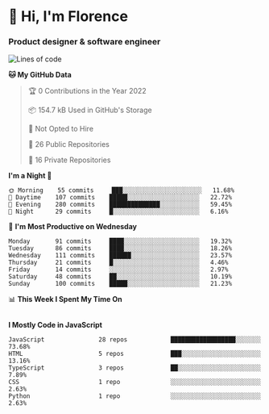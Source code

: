 <h1>👋 Hi, I'm Florence</h1>
<h3>Product designer & software engineer</h3>



<!--START_SECTION:waka-->
![Lines of code](https://img.shields.io/badge/From%20Hello%20World%20I%27ve%20Written-1%20Million%20lines%20of%20code-blue)

**🐱 My GitHub Data** 

> 🏆 0 Contributions in the Year 2022
 > 
> 📦 154.7 kB Used in GitHub's Storage 
 > 
> 🚫 Not Opted to Hire
 > 
> 📜 26 Public Repositories 
 > 
> 🔑 16 Private Repositories  
 > 
**I'm a Night 🦉** 

```text
🌞 Morning    55 commits     ███░░░░░░░░░░░░░░░░░░░░░░   11.68% 
🌆 Daytime    107 commits    █████░░░░░░░░░░░░░░░░░░░░   22.72% 
🌃 Evening    280 commits    ██████████████░░░░░░░░░░░   59.45% 
🌙 Night      29 commits     █░░░░░░░░░░░░░░░░░░░░░░░░   6.16%

```
📅 **I'm Most Productive on Wednesday** 

```text
Monday       91 commits     ████░░░░░░░░░░░░░░░░░░░░░   19.32% 
Tuesday      86 commits     ████░░░░░░░░░░░░░░░░░░░░░   18.26% 
Wednesday    111 commits    ██████░░░░░░░░░░░░░░░░░░░   23.57% 
Thursday     21 commits     █░░░░░░░░░░░░░░░░░░░░░░░░   4.46% 
Friday       14 commits     ░░░░░░░░░░░░░░░░░░░░░░░░░   2.97% 
Saturday     48 commits     ██░░░░░░░░░░░░░░░░░░░░░░░   10.19% 
Sunday       100 commits    █████░░░░░░░░░░░░░░░░░░░░   21.23%

```


📊 **This Week I Spent My Time On** 

```text
```

**I Mostly Code in JavaScript** 

```text
JavaScript               28 repos            ██████████████████░░░░░░░   73.68% 
HTML                     5 repos             ███░░░░░░░░░░░░░░░░░░░░░░   13.16% 
TypeScript               3 repos             ██░░░░░░░░░░░░░░░░░░░░░░░   7.89% 
CSS                      1 repo              ░░░░░░░░░░░░░░░░░░░░░░░░░   2.63% 
Python                   1 repo              ░░░░░░░░░░░░░░░░░░░░░░░░░   2.63%

```



<!--END_SECTION:waka-->
